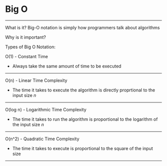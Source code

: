 # Big O
--------
What is it?
Big-O notation is simply how programmers talk about algorithms

Why is it important?

Types of Big O Notation:

O(1) - Constant Time
- Always take the same amount of time to be executed
----------------
O(n) - Linear Time Complexity
- The time it takes to execute the algorithm is directly proprtional to the input size *n*
---------------
O(log n) - Logarithmic Time Complexity
- The time it takes to run the algorithm is proportional to the logarithm of the input size *n*
---------------
O(n^2) - Quadratic Time Complexity
- The time it takes to execute is proportional to the square of the input size
----------------

